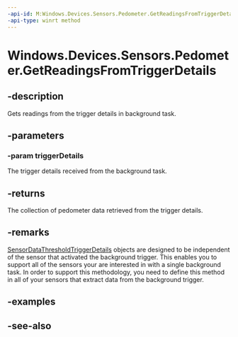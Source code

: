 ----api-id: M:Windows.Devices.Sensors.Pedometer.GetReadingsFromTriggerDetails(Windows.Devices.Sensors.SensorDataThresholdTriggerDetails)
-api-type: winrt method
---<!-- Method syntaxpublic Windows.Foundation.Collections.IVectorView<Windows.Devices.Sensors.PedometerReading> GetReadingsFromTriggerDetails(Windows.Devices.Sensors.SensorDataThresholdTriggerDetails triggerDetails)--># Windows.Devices.Sensors.Pedometer.GetReadingsFromTriggerDetails## -descriptionGets readings from the trigger details in background task.## -parameters### -param triggerDetailsThe trigger details received from the background task.## -returnsThe collection of pedometer data retrieved from the trigger details.## -remarks[SensorDataThresholdTriggerDetails](sensordatathresholdtriggerdetails.md) objects are designed to be independent of the sensor that activated the background trigger. This enables you to support all of the sensors your are interested in with a single background task. In order to support this methodology, you need to define this method in all of your sensors that extract data from the background trigger.## -examples## -see-also